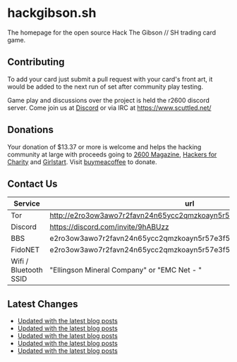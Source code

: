 # hackgibson.sh
The homepage for the open source Hack The Gibson // SH trading card game.


## Contributing

To add your card just submit a pull request with your card's front art, it would be added to the next run of set after community play testing.

Game play and discussions over the project is held the r2600 discord server. Come join us at [Discord](https://discord.com/invite/9hABUzz) or via IRC at https://www.scuttled.net/


## Donations

Your donation of $13.37 or more is welcome and helps the hacking community at large with proceeds going to [2600 Magazine](https://2600.com/), [Hackers for Charity](https://hackersforcharity.org) and [Girlstart](https://girlstart.org).  Visit [buymeacoffee](https://www.buymeacoffee.com/hackgibson.sh) to donate.


## Contact Us

Service | url
-|-
Tor | http://e2ro3ow3awo7r2favn24n65ycc2qmzkoayn5r57e3f56nvjwdcgg32ad.onion
Discord | https://discord.com/invite/9hABUzz
BBS | e2ro3ow3awo7r2favn24n65ycc2qmzkoayn5r57e3f56nvjwdcgg32ad.onion:23
FidoNET | e2ro3ow3awo7r2favn24n65ycc2qmzkoayn5r57e3f56nvjwdcgg32ad.onion:24554
Wifi / Bluetooth SSID | "Ellingson Mineral Company" or "EMC Net - <fidonet address>"

## Latest Changes
<!-- BLOG-POST-LIST:START -->
- [Updated with the latest blog posts](https://github.com/DFW2600/hackgibson.sh/commit/6b9cac4f8cc9b9c31fff16c895757685854c972b)
- [Updated with the latest blog posts](https://github.com/DFW2600/hackgibson.sh/commit/3d2adc2392f4ae71278edd74fc7753ede2608925)
- [Updated with the latest blog posts](https://github.com/DFW2600/hackgibson.sh/commit/2ebaa8ac4a6a1c81beeb9eead10230c0a4f92698)
- [Updated with the latest blog posts](https://github.com/DFW2600/hackgibson.sh/commit/25ee5e3054fafe1bfdeebc2250ef8408286eba0c)
- [Updated with the latest blog posts](https://github.com/DFW2600/hackgibson.sh/commit/0cbe9869bff98b2376b762295e44dbb1bd5061ae)
<!-- BLOG-POST-LIST:END -->
